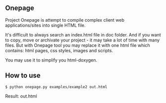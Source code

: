 ## Onepage

Project Onepage is attempt to compile complex client web applications/sites into single HTML file.

It's difficult to always search an index.html file in doc folder. And if you want to copy, move or archivate your project - it may take a lot of time with many files. But with Onepage tool you may replace it with one html file which contains: html pages, css styles, images and scripts.

You may use it to simplify you html-doxygen. 

## How to use

`$ python onepage.py examples/example2 out.html`

Result: out.html
